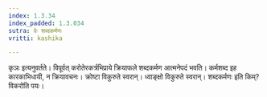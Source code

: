 ```yaml
---
index: 1.3.34
index_padded: 1.3.034
sutra: वेः शब्दकर्मणः
vritti: kashika

---
```

कृञः इत्यनुवर्तते। विपूर्वत् करोतेरकर्त्रभिप्राये क्रियाफले शब्दकर्मण आत्मनेपदं भवति। कर्मशब्द इह कारकाभिधायी, न क्रियावचनः। क्रोष्टा विकुरुते स्वरान्। ध्वाङ्क्षो विकुरुते स्वरान्। शब्दकर्मणः इति किम्? विकरोति पयः।